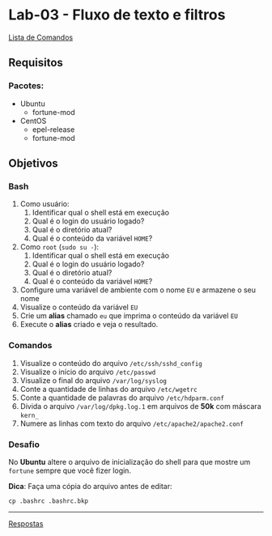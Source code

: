 # Lab-03 - Fluxo de texto e filtros

[Lista de Comandos](../comandos.md)

## Requisitos

### Pacotes:

- Ubuntu
    - fortune-mod
- CentOS
    - epel-release
    - fortune-mod

## Objetivos

### Bash

1. Como usuário:
    1. Identificar qual o shell está em execução
    2. Qual é o login do usuário logado?
    3. Qual é o diretório atual?
    4. Qual é o conteúdo da variável `HOME`?
2. Como `root` (`sudo su -`):
    1. Identificar qual o shell está em execução
    2. Qual é o login do usuário logado?
    3. Qual é o diretório atual?
    4. Qual é o conteúdo da variável `HOME`?
3. Configure uma variável de ambiente com o nome `EU` e armazene o seu nome
4. Visualize o conteúdo da variável `EU`
5. Crie um __alias__ chamado `eu` que imprima o conteúdo da variável `EU`
6. Execute o __alias__ criado e veja o resultado.

### Comandos

1. Visualize o conteúdo do arquivo `/etc/ssh/sshd_config`
2. Visualize o início do arquivo `/etc/passwd`
3. Visualize o final do arquivo `/var/log/syslog`
4. Conte a quantidade de linhas do arquivo `/etc/wgetrc`
5. Conte a quantidade de palavras do arquivo `/etc/hdparm.conf`
6. Divida o arquivo `/var/log/dpkg.log.1` em arquivos de **50k** com máscara `kern_`
7. Numere as linhas com texto do arquivo `/etc/apache2/apache2.conf`


### Desafio

No **Ubuntu** altere o arquivo de inicialização do shell para que mostre um `fortune` sempre que você fizer login.

**Dica**: Faça uma cópia do arquivo antes de editar:

```
cp .bashrc .bashrc.bkp
```


------------
[Respostas](respostas.md)
